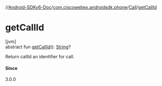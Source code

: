 //[Android-SDKv6-Doc](../../../index.md)/[com.ciscowebex.androidsdk.phone](../index.md)/[Call](index.md)/[getCallId](get-call-id.md)

# getCallId

[jvm]\
abstract fun [getCallId](get-call-id.md)(): [String](https://kotlinlang.org/api/latest/jvm/stdlib/kotlin/-string/index.html)?

Return callId an identifier for call.

#### Since

3.0.0
